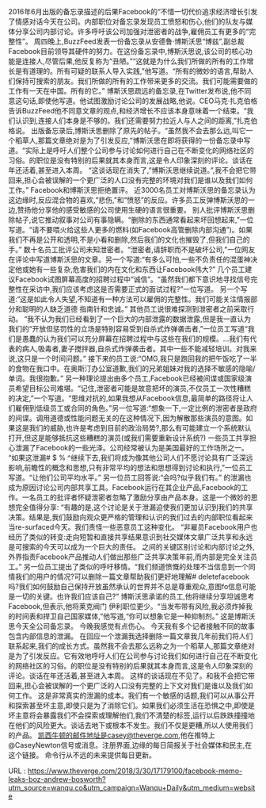 2016年6月出版的备忘录描述的后果Facebook的“不惜一切代价追求经济增长引发了情感对话今天在公司。内部职位对备忘录发现员工愤怒和伤心,他们的队友与媒体分享公司内部讨论。许多呼吁该公司加强对泄密者的战争,雇佣员工有更多的“完整性”。 
 周四晚上,BuzzFeed发表一份备忘录从安德鲁·博斯沃思“博兹”,副总裁Facebook目前领导其硬件的努力。在这份备忘录中,博斯沃思说,该公司的核心功能是连接人,尽管后果,他反复称为“丑陋。”“这就是为什么我们所做的所有的工作增长是有道理的。所有可疑的联系人导入实践,”他写道。“所有的微妙的语言,帮助人们保持可搜索的朋友。我们所做的所有的工作带来更多的交流。我们可能需要做的工作有一天在中国。所有的它。” 
 博斯沃思疏远的备忘录,在Twitter发布说,他不同意这句话,即使他写道。他试图激励讨论公司的发展战略,他说。CEO马克·扎克伯格告诉BuzzFeed他不同意文章的观点,和经济增长不应该本身意味着一个结束。“我们认识到,连接人们本身是不够的。我们还需要努力拉近人与人之间的距离,”扎克伯格说。 
 出版备忘录后,博斯沃思删除了原先的帖子。“虽然我不会去那么远,叫它一个稻草人,那篇文章绝对是为了引发反应,”博斯沃思在即将获得的一份备忘录中写道。“实际上是呼吁人们整个公司参与讨论如何进行自己在不断变化的网络社区的习俗。的职位是没有特别的后果就其本身而言,这是令人印象深刻的评论。谈话在年还活着,甚至进入本周。 
 “这谈话现在消失了,”博斯沃思继续说道。”,我不会把它带回来,担心会被误解的一个更广泛的人口没有完整的环境对我们是谁以及我们如何工作。” 
 Facebook和博斯沃思拒绝置评。 
 近3000名员工对博斯沃思的备忘录认为这边缘时,反应混合物的喜欢,“悲伤,”和“愤怒”的反应。许多员工反弹博斯沃思的一边,赞扬他分享他的感受敏感的公司使用生硬的语言很重要。 
 别人批评博斯沃思删除帖子,说它推动叙事对公司有事隐瞒。“删除的东西通常看起来坏回想起来,”一位写道。“请不要喂火给这些人更多的燃料(如Facebook高管删除内部沟通”)。如果我们不再是公开和透明,不是小看和删除,然后我们的文化也摧毁了,但我们自己的手。” 
 数十名员工批评公司未知泄密者。“泄密者,请辞职而不是破坏公司,”一位网友在评论中写道博斯沃思的文章。另一个写道:“有多么可怕,一些不负责任的混蛋神决定他或她有一些复杂,危害我们的内在文化和东西让Facebook伟大?” 
 几个员工建议Facebook试图屏幕高度的招聘过程中“诚信”。“虽然我们都下意识地寻找信号完整性在采访中,我们应该考虑这是否需要正式的面试过程?”一位写道。 
 另一个写道:“这是如此令人失望,不知道有一种方法可以雇佣的完整性。我们可能关注情报部分和聪明的人缺乏道德 
 指南针和忠诚。” 
 其他员工说很难探测到泄密者之前采取行动。 
 “我不认为我们已经看到了一个巨大的内部泄露的数据泄露,但是我一直认为我们的“开放但惩罚性的立场是特别容易受到自杀式炸弹袭击者,”一位员工写道“我们是愚蠢的认为我们可以充分屏幕在招聘过程中与这些在我们的规模。…我们有代表的病人,吸毒者,妻子搅拌器,自杀式炸弹袭击者。其中一些不能减轻培训。对我来说,这只是一个时间问题。” 
 接下来的员工说:“OMG,我只是跑回我的把午饭吃了一半的食物在我口中。在奥斯汀办公室道歉,我们的兄弟姐妹对我的选择不敏感的隐喻/单词。我很抱歉。” 
 另一种理论提出由多个员工,Facebook已经被间谍或国家级演员希望目标公司难堪。“记住,泄密者可能是故意把坏的演员,不仅员工一次性糟糕的决定,”一个写道。“思维对抗的,如果我想从Facebook信息,最简单的路径将让人们雇佣到低级员工或合同的角色。”另一位写道:“想象一下,一定比例的泄密者是政府的间谍。调用道德或性能问题无关的在这种情况下,因为解散那些演员的意图。如果这是我们的威胁,也许是考虑到目前的政治局势?,那么有可能建立一个系统默认打开,但这是能够抵抗这些糟糕的演员(或我们需要重新设计系统?) 
 一些员工共享担心泄漏了Facebook的一些光泽。公司经常被认为是美国最好的工作场所之一。 
 “如果这泄漏# $ % ^继续下去,我们将成为像其他公司人们不愿讨论具有广泛深远影响,前瞻性的概念和思想,只有非常平均的想法和思想得到讨论和执行,”一位员工写道。“让他们公司平均水平。” 
 另一位员工回答说:“会吗?似乎我们有。” 
 的泄漏也成为原因讨论公司内部共享工具。Facebook运行在其企业产品,Facebook的工作。一名员工的批评者怀疑泄密者忽略了激励分享由产品本身。这是一个微妙的思想完全值得分享: 
 “有趣的是,这个讨论是关于泄漏迫使我们更加认识到我们的共享决策。结果是,我们鼓励向观众更严格的管理和认识的我们过去的内部职位看起来当re-surfaced今天。我们责怪一些恶意员工这种变化。 
 “非雇员Facebook用户也经历了类似的转变:走向短暂和直接共享结果意识到社交媒体文章广泛共享和永远是可搜索的今天可以成为一个巨大的责任。 
 之间的关键区别讨论和内部讨论之外,外界指责Facebook产品推动人们做出那些广泛共享决策年前,而内部是完全关注员工。” 
 另一位员工提出了类似的呼吁移情。“我们频道愤慨的处理不当信息到一个同情我们的用户的情况?可以删除一篇文章帮助我们更好地理解# deletefacebook吗?我们如何鼓励自己保持开放虽然承认的世界并不总是尊重观众,意图fo信息可能是一切的关键。也许我们应该自己?” 
 博斯沃思承诺的员工,他将继续分享坦诚思考Facebook,但表示,他将莱克阀门 
 伊利职位更少。“当发布带有风险,我必须炸掉我的时间表和捍卫自己国家媒体,”他写道,“你可以想象它是一种抑制剂。” 
 这是博斯沃思今天全公司备忘录。 
 今晚我感觉有点伤心。 
 今天我有多个记者接触不同的故事包含内部信息的泄漏。 
 在回应一个泄漏我选择删除一篇文章我几年前我们将人们联系起来,我们的成长方式。虽然我不会去那么远称之为一个稻草人,那篇文章绝对是为了引发反应。它有效地呼吁人们在公司参与讨论我们如何进行自己在不断变化的网络社区的习俗。的职位是没有特别的后果就其本身而言,这是令人印象深刻的评论。谈话在年还活着,甚至进入本周。 
 这样的谈话现在不见了。和我不会把它带回来,担心会被误解的一个更广泛的人口没有完整的上下文对我们是谁以及我们如何工作。 
 这是非常真实的泄漏的成本。我们有一个敏感的话题,我们可以从事公开和探索甚至坏主意,即使只是为了消除它们。如果我们必须生活在恐惧之中,即使是坏主意将会暴露我们不会探索或理解他们,我们不清楚的标签,运行以后跌跌撞撞地在他们的风险更大。谈话去地下或根本不发生。我们不仅是更糟,所以人使用我们的产品。 
 凯西牛顿的邮件地址是casey@theverge.com,他在推特上@CaseyNewton信号或消息。注册界面,边缘的每日简报关于社会媒体和民主,在这个链接。 
 命令行从不远的未来提供每日更新。 
  
   
  URL : https://www.theverge.com/2018/3/30/17179100/facebook-memo-leaks-boz-andrew-bosworth?utm_source=wanqu.co&utm_campaign=Wanqu+Daily&utm_medium=website